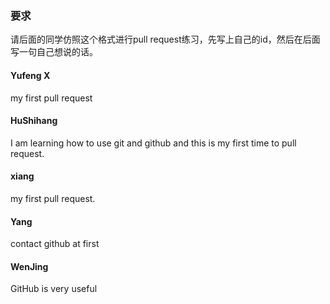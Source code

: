 ### 要求
请后面的同学仿照这个格式进行pull request练习，先写上自己的id，然后在后面写一句自己想说的话。

#### Yufeng X
my first pull request

#### HuShihang
I am learning how to use git and github and this is my first time to pull request.

#### xiang
my first pull request.

#### Yang

contact github at first

#### WenJing

GitHub is very useful 